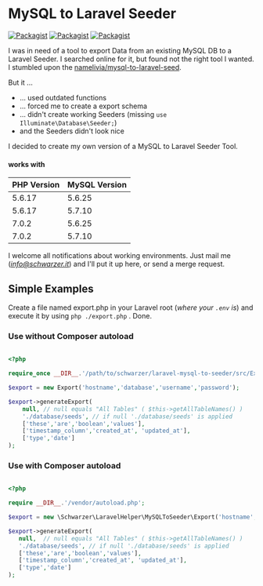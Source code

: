 # MySQL to Laravel Seeder

[![Packagist](https://img.shields.io/packagist/v/schwarzer/laravel-mysql-to-seeder.svg)](https://packagist.org/packages/schwarzer/laravel-mysql-to-seeder)
[![Packagist](https://img.shields.io/packagist/l/schwarzer/laravel-mysql-to-seeder.svg)](https://packagist.org/packages/schwarzer/laravel-mysql-to-seeder)
[![Packagist](https://img.shields.io/packagist/dt/schwarzer/laravel-mysql-to-seeder.svg)](https://packagist.org/packages/schwarzer/laravel-mysql-to-seeder)

I was in need of a tool to export Data from an existing MySQL DB to a Laravel Seeder.
I searched online for it, but found not the right tool I wanted. I stumbled upon the
[namelivia/mysql-to-laravel-seed](https://github.com/namelivia/mysql-to-laravel-seed).

But it ...
- ... used outdated functions
- ... forced me to create a export schema
- ... didn't create working Seeders (missing `use Illuminate\Database\Seeder;`)
- and the Seeders didn't look nice

I decided to create my own version of a MySQL to Laravel Seeder Tool.

#### works with

| PHP Version | MySQL Version |
|-------------|---------------|
| 5.6.17      | 5.6.25        |
| 5.6.17      | 5.7.10        |
| 7.0.2       | 5.6.25        |
| 7.0.2       | 5.7.10        |

I welcome all notifications about working environments.
Just mail me (*info@schwarzer.it*) and
I'll put it up here, or send a merge request.

## Simple Examples

Create a file named export.php in your Laravel root (*where your `.env` is*) and execute it by using `php ./export.php` . Done.

### Use without Composer autoload

```php

<?php

require_once __DIR__.'/path/to/schwarzer/laravel-mysql-to-seeder/src/Export.php';

$export = new Export('hostname','database','username','password');

$export->generateExport(
    null, // null equals "All Tables" ( $this->getAllTableNames() )
    './database/seeds', // if null './database/seeds' is applied
    ['these','are','boolean','values'],
    ['timestamp_column','created_at', 'updated_at'],
    ['type','date']
);

```

### Use with Composer autoload

```php

<?php

require __DIR__.'/vendor/autoload.php';

$export = new \Schwarzer\LaravelHelper\MySQLToSeeder\Export('hostname','database','username','password');

$export->generateExport(
   null,  // null equals "All Tables" ( $this->getAllTableNames() )
   './database/seeds', // if null './database/seeds' is applied
   ['these','are','boolean','values'],
   ['timestamp_column','created_at', 'updated_at'],
   ['type','date']
);

```